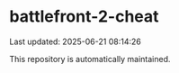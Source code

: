 # battlefront-2-cheat

Last updated: 2025-06-21 08:14:26

This repository is automatically maintained.
